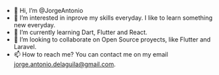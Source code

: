 - 👋 Hi, I’m @JorgeAntonio
- 👀 I’m interested in inprove my skills everyday. I like to learn something new everyday. 
- 🌱 I’m currently learning Dart, Flutter and React.
- 💞️ I’m looking to collaborate on Open Source proyects, like Flutter and Laravel.
- 📫 How to reach me? You can contact me on my email jorge.antonio.delaguila@gmail.com.

<!---
JorgeAntonio/JorgeAntonio is a ✨ special ✨ repository because its `README.md` (this file) appears on your GitHub profile.
You can click the Preview link to take a look at your changes.
--->
